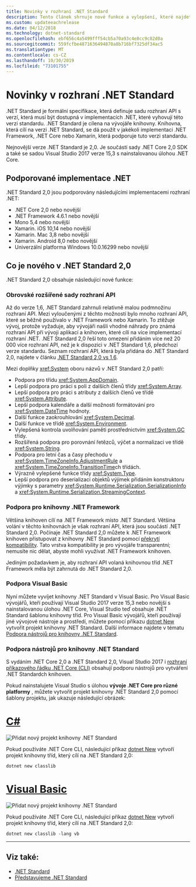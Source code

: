 ```yaml
---
title: Novinky v rozhraní .NET Standard
description: Tento článek shrnuje nové funkce a vylepšení, které najdete v každé nové verzi .NET Standard.
ms.custom: updateeachrelease
ms.date: 04/12/2018
ms.technology: dotnet-standard
ms.openlocfilehash: ebf656c4a5499fff54cb5a70a93c4e8cc9c82d0a
ms.sourcegitcommit: 559fcfbe4871636494870a8b716bf7325df34ac5
ms.translationtype: MT
ms.contentlocale: cs-CZ
ms.lasthandoff: 10/30/2019
ms.locfileid: "73101755"
---
```

# <a name="whats-new-in-the-net-standard"></a>Novinky v rozhraní .NET Standard

.NET Standard je formální specifikace, která definuje sadu rozhraní API s verzí, která musí být dostupná v implementacích .NET, které vyhovují této verzi standardu. .NET Standard je cílena na vývojáře knihovny. Knihovna, která cílí na verzi .NET Standard, se dá použít v jakékoli implementaci .NET Framework, .NET Core nebo Xamarin, která podporuje tuto verzi standardu.

Nejnovější verze .NET Standard je 2,0. Je součástí sady .NET Core 2,0 SDK a také se sadou Visual Studio 2017 verze 15,3 s nainstalovanou úlohou .NET Core.

## <a name="supported-net-implementations"></a>Podporované implementace .NET

.NET Standard 2,0 jsou podporovány následujícími implementacemi rozhraní .NET:

- .NET Core 2,0 nebo novější
- .NET Framework 4.6.1 nebo novější
- Mono 5,4 nebo novější
- Xamarin. iOS 10,14 nebo novější
- Xamarin. Mac 3,8 nebo novější
- Xamarin. Android 8,0 nebo novější
- Univerzální platforma Windows 10.0.16299 nebo novější

## <a name="whats-new-in-the-net-standard-20"></a>Co je nového v .NET Standard 2,0

.NET Standard 2,0 obsahuje následující nové funkce:

### <a name="a-vastly-expanded-set-of-apis"></a>Obrovské rozšířené sady rozhraní API

Až do verze 1,6, .NET Standard zahrnuli relativně malou podmnožinu rozhraní API. Mezi vyloučenými z těchto možností bylo mnoho rozhraní API, které se běžně používalo v .NET Framework nebo Xamarin. To ztěžuje vývoj, protože vyžaduje, aby vývojáři našli vhodné náhrady pro známá rozhraní API při vývoji aplikací a knihoven, které cílí na více implementací rozhraní .NET. .NET Standard 2,0 řeší toto omezení přidáním více než 20 000 více rozhraní API, než je k dispozici v .NET Standard 1,6, předchozí verze standardu. Seznam rozhraní API, která byla přidána do .NET Standard 2,0, najdete v článku [.NET Standard 2,0 vs 1,6](https://raw.githubusercontent.com/dotnet/standard/master/docs/versions/netstandard2.0_diff.md).

Mezi doplňky <xref:System> oboru názvů v .NET Standard 2,0 patří:

- Podpora pro třídu <xref:System.AppDomain>.
- Lepší podpora pro práci s poli z dalších členů třídy <xref:System.Array>.
- Lepší podpora pro práci s atributy z dalších členů ve třídě <xref:System.Attribute>.
- Lepší podpora kalendáře a další možnosti formátování pro <xref:System.DateTime> hodnoty.
- Další funkce zaokrouhlování <xref:System.Decimal>.
- Další funkce ve třídě <xref:System.Environment>.
- Vylepšená kontrola uvolňování paměti prostřednictvím <xref:System.GC> třídy.
- Rozšířená podpora pro porovnání řetězců, výčet a normalizaci ve třídě <xref:System.String>.
- Podpora pro letní čas a časy přechodu v <xref:System.TimeZoneInfo.AdjustmentRule> a <xref:System.TimeZoneInfo.TransitionTime>ch třídách.
- Výrazně vylepšené funkce třídy <xref:System.Type>.
- Lepší podpora pro deserializaci objektů výjimek přidáním konstruktoru výjimky s parametry <xref:System.Runtime.Serialization.SerializationInfo> a <xref:System.Runtime.Serialization.StreamingContext>.

### <a name="support-for-net-framework-libraries"></a>Podpora pro knihovny .NET Framework

Většina knihoven cílí na .NET Framework místo .NET Standard. Většina volání v těchto knihovnách je však rozhraní API, která jsou součástí .NET Standard 2,0. Počínaje .NET Standard 2,0 můžete k .NET Framework knihoven přistupovat z knihovny .NET Standard pomocí [překrytí kompatibility](https://github.com/dotnet/standard/blob/master/docs/planning/netstandard-2.0/README.md#assembly-unification). Tato vrstva kompatibility je pro vývojáře transparentní; nemusíte nic dělat, abyste mohli využívat .NET Framework knihoven.

Jediným požadavkem je, aby rozhraní API volaná knihovnou tříd .NET Framework měla být zahrnutá do .NET Standard 2,0.

### <a name="support-for-visual-basic"></a>Podpora Visual Basic

Nyní můžete vyvíjet knihovny .NET Standard v Visual Basic. Pro Visual Basic vývojářů, kteří používají Visual Studio 2017 verze 15,3 nebo novější s nainstalovanou úlohou .NET Core, Visual Studio teď obsahuje .NET Standard šablonu knihovny tříd. Pro Visual Basic vývojářů, kteří používají jiné vývojové nástroje a prostředí, můžete pomocí příkazu [dotnet New](../../core/tools/dotnet-new.md) vytvořit projekt knihovny .NET Standard. Další informace najdete v tématu [Podpora nástrojů pro knihovny .NET Standard](#tooling-support-for-net-standard-libraries).

### <a name="tooling-support-for-net-standard-libraries"></a>Podpora nástrojů pro knihovny .NET Standard

S vydáním .NET Core 2,0 a .NET Standard 2,0, Visual Studio 2017 i [rozhraní příkazového řádku .NET Core (CLI)](../../core/tools/index.md) obsahují podporu nástrojů pro vytváření .NET Standardch knihoven.

Pokud nainstalujete Visual Studio s úlohou **vývoje .NET Core pro různé platformy** , můžete vytvořit projekt knihovny .NET Standard 2,0 pomocí šablony projektu, jak ukazuje následující obrázek:

<!-- markdownlint-disable MD025 -->

# <a name="ctabcsharp"></a>[C#](#tab/csharp)

![Přidat nový projekt knihovny .NET Standard](./media/std-project-cs.png)

Pokud používáte .NET Core CLI, následující příkaz [dotnet New](../../core/tools/dotnet-new.md) vytvoří projekt knihovny tříd, který cílí na .NET Standard 2,0:

```dotnetcli
dotnet new classlib
```

# <a name="visual-basictabvb"></a>[Visual Basic](#tab/vb)

![Přidat nový projekt knihovny .NET Standard](./media/std-project-vb.png)

Pokud používáte .NET Core CLI, následující příkaz [dotnet New](../../core/tools/dotnet-new.md) vytvoří projekt knihovny tříd, který cílí na .NET Standard 2,0:

```dotnetcli
dotnet new classlib -lang vb
```

---

## <a name="see-also"></a>Viz také:

- [.NET Standard](../net-standard.md)
- [Představujeme .NET Standard](https://devblogs.microsoft.com/dotnet/introducing-net-standard/)
